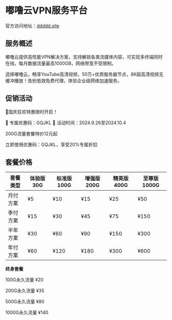 # 嘟噜云VPN服务平台

官方访问地址：[ddddd.site](https://url.gogogomiao.one/QYTN)

## 服务概述

嘟噜云提供高性能VPN解决方案，支持解锁各类流媒体内容，可实现多终端同时在线，每月数据流量最高1000GB，网络带宽不受限制。

选择嘟噜云，畅享YouTube高清视频，50万+优质服务器节点，8K超高清视频无缓冲播放！告别低效免费代理，体验企业级网络加速服务。

## 促销活动

🎉国庆狂欢特惠限时开启！

🔸 专属优惠码：GQJKL  🔸 活动时间：2024.9.26至2024.10.4

200G流量套餐特价12元起

立即使用优惠码：GQJKL，享受20%专属折扣

## 套餐价格

| 套餐类型 | 体验版30G | 标准版100G | 增强版200G | 精英版400G | 至尊版1000G |
|----------|----------|-----------|-----------|-----------|------------|
| 月付方案 | ¥5       | ¥10       | ¥15       | ¥25       | ¥50        |
| 季付方案 | ¥15      | ¥30       | ¥45       | ¥75       | ¥150       |
| 半年方案 | ¥30      | ¥60       | ¥90       | ¥150      | ¥300       |
| 年付方案 | ¥60      | ¥120      | ¥180      | ¥300      | ¥600       |

**终身套餐**

100G永久流量 ¥20

200G永久流量 ¥35

500G永久流量 ¥80

1000G永久流量 ¥140